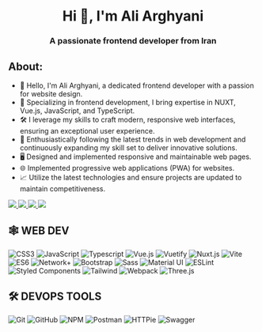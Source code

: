 <!-- THIS IS README.md FOR GITHUB PROFILE PAGE  -->
<h1 align="center">Hi 👋, I'm Ali Arghyani</h1>
<h3 align="center">A passionate frontend developer from Iran</h3>

## About:
- 👋 Hello, I'm Ali Arghyani, a dedicated frontend developer with a passion for website design.
- 🌟 Specializing in frontend development, I bring expertise in NUXT, Vue.js, JavaScript, and TypeScript.
- 🛠️ I leverage my skills to craft modern, responsive web interfaces, ensuring an exceptional user experience.
- 🚀 Enthusiastically following the latest trends in web development and continuously expanding my skill set to deliver innovative solutions.
- 🖥️ Designed and implemented responsive and maintainable web pages.
- 🌐 Implemented progressive web applications (PWA) for websites.
- 📈 Utilize the latest technologies and ensure projects are updated to maintain competitiveness.


<div style="display:'flex'">
<a href='https://www.linkedin.com/in/aliarghyani/'>
    <img src='https://img.shields.io/badge/LinkedIn-0077B5?style=for-the-badge&logo=linkedin&logoColor=white' />
</a>
<a href='https://github.com/Norman5353'>
    <img src='https://img.shields.io/badge/GitHub-100000?style=for-the-badge&logo=github&logoColor=white' />
</a>
<a href='https://www.instagram.com/sina_rage/'>
    <img src='https://img.shields.io/badge/Instagram-E4405F?style=for-the-badge&logo=instagram&logoColor=white' />
</a>
<a href='https://t.me/yourtelegram'>
    <img src='https://img.shields.io/badge/Telegram-2CA5E0?style=for-the-badge&logo=telegram&logoColor=white' />
</a>
</div>

## 🕸️ **WEB DEV**
 
<div style="display:'flex'>
 
![HTML](https://img.shields.io/badge/HTML5-E34F26?style=for-the-badge&logo=html5&logoColor=white "HTML")
![CSS3](https://img.shields.io/badge/CSS3-1572B6?style=for-the-badge&logo=css3&logoColor=white "CSS")
![JavaScript](https://img.shields.io/badge/JavaScript-F7DF1E?style=for-the-badge&logo=javascript&logoColor=black "JavaScript")
![Typescript](https://img.shields.io/badge/TypeScript-007ACC?style=for-the-badge&logo=typescript&logoColor=white "Typescript")
![Vue.js](https://img.shields.io/badge/Vue.js-4FC08D?style=for-the-badge&logo=vue.js&logoColor=white "Vue.js")
![Vuetify](https://img.shields.io/badge/Vuetify-1867C0?style=for-the-badge&logo=vuetify&logoColor=white "Vuetify")
![Nuxt.js](https://img.shields.io/badge/Nuxt.js-00C58E?style=for-the-badge&logo=nuxt.js&logoColor=white "Nuxt.js")
![Vite](https://img.shields.io/badge/Vite-646CFF?style=for-the-badge&logo=vite&logoColor=white "Vite")
![ES6](https://img.shields.io/badge/ES6-F7DF1E?style=for-the-badge&logo=javascript&logoColor=black "ES6")
![Network+](https://img.shields.io/badge/Network+-F29E38?style=for-the-badge&logo=comptia&logoColor=white "Network+")
![Bootstrap](https://img.shields.io/badge/Bootstrap-563D7C?style=for-the-badge&logo=bootstrap&logoColor=white "Bootstrap")
![Sass](https://img.shields.io/badge/Sass-CC6699?style=for-the-badge&logo=sass&logoColor=white "SASS")
![Material UI](https://img.shields.io/badge/Material--UI-%230081CB.svg?style=for-the-badge&logo=mui&logoColor=white "Material UI")
![ESLint](https://img.shields.io/badge/ESLint-4B3263?style=for-the-badge&logo=eslint&logoColor=white)
![Styled Components](https://img.shields.io/badge/styled--components-DB7093?style=for-the-badge&logo=styled-components&logoColor=white "Styled-Components")
![Tailwind](https://img.shields.io/badge/Tailwind_CSS-38B2AC?style=for-the-badge&logo=tailwind-css&logoColor=white "Tailwind")
![Webpack](https://img.shields.io/badge/webpack-%238DD6F9.svg?style=for-the-badge&logo=webpack&logoColor=black "Webpack")
![Three.js](https://img.shields.io/badge/threejs-black?style=for-the-badge&logo=three.js&logoColor=white "Three.js")
</div>

## 🛠️ **DEVOPS TOOLS**

<div style="display:'flex'">

![Git](https://img.shields.io/badge/git-%23F05033.svg?style=for-the-badge&logo=git&logoColor=white "Git")
![GitHub](https://img.shields.io/badge/github-%23121011.svg?style=for-the-badge&logo=github&logoColor=white "GitHub")
![NPM](https://img.shields.io/badge/NPM-%23000000.svg?style=for-the-badge&logo=npm&logoColor=white "Npm")
![Postman](https://img.shields.io/badge/Postman-FF6C37?style=for-the-badge&logo=postman&logoColor=white "Postman")
![HTTPie](https://img.shields.io/badge/HTTPie-222222?style=for-the-badge&logo=httpie&logoColor=white "HTTPie")
![Swagger](https://img.shields.io/badge/Swagger-85EA2D?style=for-the-badge&logo=swagger&logoColor=black "Swagger")
</div>
